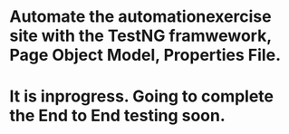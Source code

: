 # Automate the automationexercise site with the TestNG framwework, Page Object Model, Properties File.
# It is inprogress. Going to complete the End to End testing soon.

